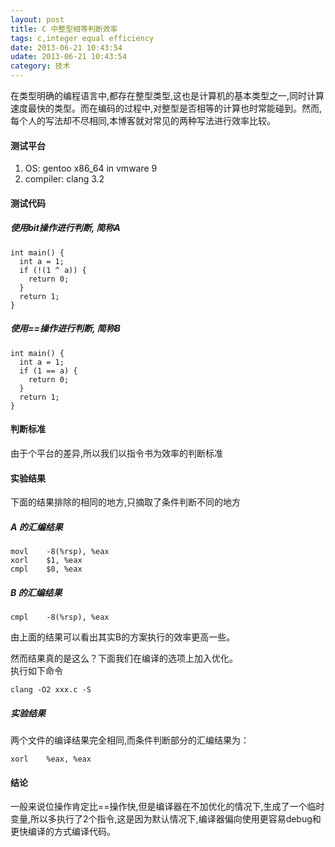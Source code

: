 ```yaml
---
layout: post
title: C 中整型相等判断效率 
tags: c,integer equal efficiency
date: 2013-06-21 10:43:54
udate: 2013-06-21 10:43:54
category: 技术
---
```

在类型明确的编程语言中,都存在整型类型,这也是计算机的基本类型之一,同时计算速度最快的类型。而在编码的过程中,对整型是否相等的计算也时常能碰到。然而,每个人的写法却不尽相同,本博客就对常见的两种写法进行效率比较。  
  
#### 测试平台  
1. OS: gentoo x86_64 in vmware 9
2. compiler: clang 3.2
  
#### 测试代码  

##### 使用bit操作进行判断, 简称A

    int main() {
      int a = 1;
      if (!(1 ^ a)) {
        return 0;
      }
      return 1;
    }

##### 使用==操作进行判断, 简称B

    int main() {
      int a = 1;
      if (1 == a) {
        return 0;
      }
      return 1;
    }
  
#### 判断标准  
由于个平台的差异,所以我们以指令书为效率的判断标准
  
#### 实验结果  
下面的结果排除的相同的地方,只摘取了条件判断不同的地方
##### A 的汇编结果  

    movl	-8(%rsp), %eax
    xorl	$1, %eax
    cmpl	$0, %eax

##### B 的汇编结果  

    cmpl	-8(%rsp), %eax
      
由上面的结果可以看出其实B的方案执行的效率更高一些。  
  
然而结果真的是这么？下面我们在编译的选项上加入优化。  
执行如下命令  

    clang -O2 xxx.c -S
  
##### 实验结果  
两个文件的编译结果完全相同,而条件判断部分的汇编结果为：  

    xorl	%eax, %eax
      
#### 结论  
一般来说位操作肯定比==操作快,但是编译器在不加优化的情况下,生成了一个临时变量,所以多执行了2个指令,这是因为默认情况下,编译器偏向使用更容易debug和更快编译的方式编译代码。
